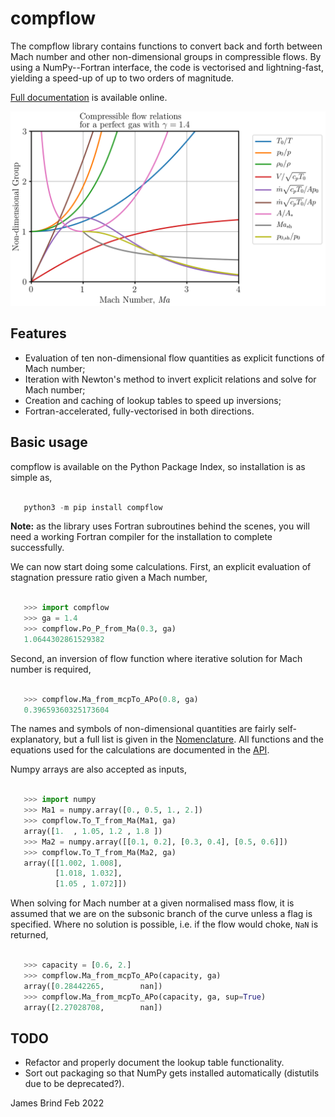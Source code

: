 # compflow

The compflow library contains functions to convert back and forth between Mach
number and other non-dimensional groups in compressible flows. By using a
NumPy--Fortran interface, the code is vectorised and lightning-fast, yielding a
speed-up of up to two orders of magnitude.

[Full documentation](https://jamesbrind.uk/compflow-docs/) is available online. 

![Compressible flow quantities](sample/sample.png)

## Features

* Evaluation of ten non-dimensional flow quantities as explicit functions of
  Mach number;
* Iteration with Newton's method to invert explicit relations and solve for
  Mach number;
* Creation and caching of lookup tables to speed up inversions;
* Fortran-accelerated, fully-vectorised in both directions.

## Basic usage
 
compflow is available on the Python Package Index, so installation is as simple as,

```python

   python3 -m pip install compflow

   ```
**Note:** as the library uses Fortran subroutines behind the scenes, you will
need a working Fortran compiler for the installation to complete successfully. 

We can now start doing some calculations. First, an explicit evaluation of
stagnation pressure ratio given a Mach number,

```python

   >>> import compflow
   >>> ga = 1.4
   >>> compflow.Po_P_from_Ma(0.3, ga)
   1.0644302861529382

```

Second, an inversion of flow function where
iterative solution for Mach number is required,

```python

   >>> compflow.Ma_from_mcpTo_APo(0.8, ga)
   0.39659360325173604

```

The names and symbols of non-dimensional quantities are fairly
self-explanatory, but a full list is given in the
[Nomenclature](https://jamesbrind.uk/compflow-docs/api.html#nomenclature).
All functions and the equations used for the calculations are documented in the
[API](https://jamesbrind.uk/compflow-docs/api.html).

Numpy arrays are also accepted as inputs,

```python

   >>> import numpy
   >>> Ma1 = numpy.array([0., 0.5, 1., 2.])
   >>> compflow.To_T_from_Ma(Ma1, ga)
   array([1.  , 1.05, 1.2 , 1.8 ])
   >>> Ma2 = numpy.array([[0.1, 0.2], [0.3, 0.4], [0.5, 0.6]])
   >>> compflow.To_T_from_Ma(Ma2, ga)
   array([[1.002, 1.008],
          [1.018, 1.032],
          [1.05 , 1.072]])
```

When solving for Mach number at a given normalised mass flow, it is assumed
that we are on the subsonic branch of the curve unless a flag is specified.
Where no solution is possible, i.e. if the flow would choke, `NaN` is
returned,

```python

   >>> capacity = [0.6, 2.]
   >>> compflow.Ma_from_mcpTo_APo(capacity, ga)
   array([0.28442265,        nan])
   >>> compflow.Ma_from_mcpTo_APo(capacity, ga, sup=True)
   array([2.27028708,        nan])
```

## TODO

* Refactor and properly document the lookup table functionality.
* Sort out packaging so that NumPy gets installed automatically (distutils due to be deprecated?).

James Brind
Feb 2022

